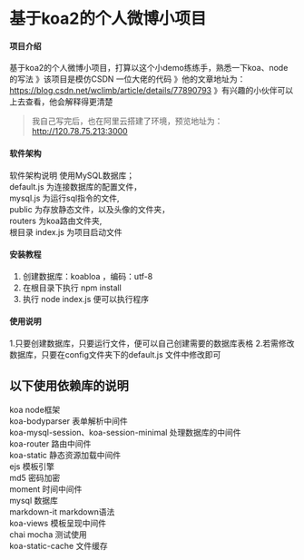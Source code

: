 # 基于koa2的个人微博小项目

#### 项目介绍
基于koa2的个人微博小项目，打算以这个小demo练练手，熟悉一下koa、node的写法
》该项目是模仿CSDN 一位大佬的代码
》他的文章地址为：https://blog.csdn.net/wclimb/article/details/77890793
》有兴趣的小伙伴可以上去查看，他会解释得更清楚
>我自己写完后，也在阿里云搭建了环境，预览地址为：http://120.78.75.213:3000

#### 软件架构
软件架构说明
使用MySQL数据库；<br>
default.js 为连接数据库的配置文件，<br>
mysql.js 为运行sql指令的文件,<br>
public 为存放静态文件，以及头像的文件夹，<br>
routers 为koa路由文件夹,<br>
根目录 index.js 为项目启动文件

#### 安装教程

1. 创建数据库：koabloa ，编码：utf-8
2. 在根目录下执行 npm install
3. 执行 node index.js 便可以执行程序

#### 使用说明

1.只要创建数据库，只要运行文件，便可以自己创建需要的数据库表格
2.若需修改数据库，只要在config文件夹下的default.js 文件中修改即可

## 以下使用依赖库的说明

koa node框架<br>
koa-bodyparser 表单解析中间件<br>
koa-mysql-session、koa-session-minimal 处理数据库的中间件<br>
koa-router 路由中间件<br>
koa-static 静态资源加载中间件<br>
ejs 模板引擎<br>
md5 密码加密<br>
moment 时间中间件<br>
mysql 数据库<br>
markdown-it markdown语法<br>
koa-views 模板呈现中间件<br>
chai mocha 测试使用<br>
koa-static-cache 文件缓存

